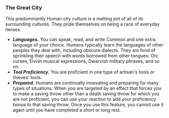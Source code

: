 ### The Great City
This predominantly Human city culture is a melting pot of all of its surrounding cultures. They pride themselves on being a race of everyday heroes.
- ***Languages.*** You can speak, read, and write Common and one extra language of your choice. Humans typically learn the languages of other peoples they deal with, including obscure dialects. They are fond of sprinkling their speech with words borrowed from other tongues: Orc curses, Elvish musical expressions, Dwarvish military phrases, and so on.
- ***Tool Proficiency.*** You are proficient in one type of artisan's tools or thieves' tools.
- ***Prepared.*** Humans are continually innovating and preparing for many types of situations. When you are targeted by an effect that forces you to make a saving throw other than a death saving throw for which you are not proficient, you can use your reaction to add your proficiency bonus to that saving throw. Once you use this feature, you cannot use it again until you have completed a short or long rest.